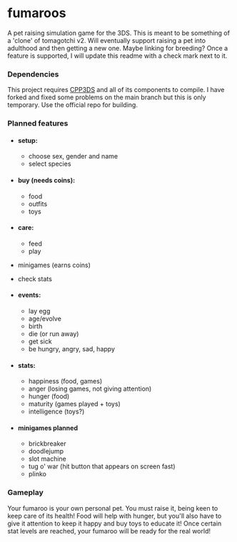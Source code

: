 # fumaroos
A pet raising simulation game for the 3DS. This is meant to be something of a 'clone' of tomagotchi v2. Will eventually support raising a pet into adulthood and then getting a new one. Maybe linking for breeding? Once a feature is supported, I will update this readme with a check mark next to it.

### Dependencies ###

This project requires [CPP3DS](https://github.com/cpp3ds/cpp3ds/) and all of its components to compile. I have forked and fixed some problems on the main branch but this is only temporary. Use the official repo for building.

### Planned features ###
  - #### setup:
    - choose sex, gender and name
    - select species 

  - #### buy (needs coins): 
    - food
    - outfits
    - toys

  - #### care:
    - feed
    - play

  - minigames (earns coins)
  - check stats
  - #### events:
    - lay egg
    - age/evolve
    - birth
    - die (or run away)
    - get sick
    - be hungry, angry, sad, happy
  
  - #### stats: 
    - happiness (food, games)
    - anger (losing games, not giving attention)
    - hunger (food)
    - maturity (games played + toys)
    - intelligence (toys?)
  
  - #### minigames planned
    - brickbreaker
    - doodlejump
    - slot machine
    - tug o' war (hit button that appears on screen fast)
    - plinko


### Gameplay ###

Your fumaroo is your own personal pet. You must raise it, being keen to keep care of its health! Food will help with hunger, but you'll also have to give it attention to keep it happy and buy toys to educate it! Once certain stat levels are reached, your fumaroo will be ready for the real world!
